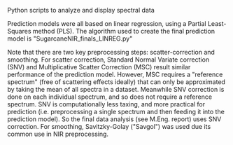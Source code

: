 Python scripts to analyze and display spectral data

Prediction models were all based on linear regression, using a Partial Least-Squares method (PLS). The algorithm used to create the final prediction model is "SugarcaneNIR_finals_LINREG.py"

Note that there are two key preprocessing steps: scatter-correction and smoothing. For scatter correction, Standard Normal Variate correction (SNV) and Multiplicative Scatter Correction (MSC) result similar performance of the prediction model. However, MSC requires a "reference spectrum" (free of scattering effects ideally) that can only be approximated by taking the mean of all spectra in a dataset. Meanwhile SNV correction is done on each individual spectrum, and so does not require a reference spectrum. SNV is computationally less taxing, and more practical for prediction (i.e. preprocessing a single spectrum and then feeding it into the prediction model). So the final data analysis (see M.Eng. report) uses SNV correction. For smoothing, Savitzky-Golay ("Savgol") was used due its common use in NIR preprocessing.

